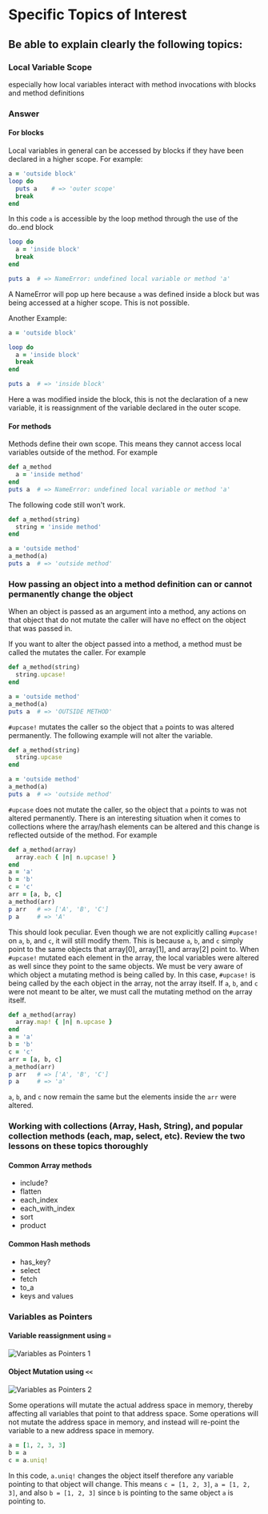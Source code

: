 # Specific Topics of Interest
## Be able to explain clearly the following topics:
### Local Variable Scope
especially how local variables interact with method invocations with blocks and method definitions
### Answer
#### For blocks
Local variables in general can be accessed by blocks if they have been declared in a higher scope. For example:
```ruby
a = 'outside block'
loop do
  puts a    # => 'outer scope'
  break
end
```
In this code `a` is accessible by the loop method through the use of the do..end block
```ruby
loop do
  a = 'inside block'
  break
end

puts a  # => NameError: undefined local variable or method 'a'
```
A NameError will pop up here because `a` was defined inside a block but was being accessed at a higher scope. This is not possible.

Another Example:
```ruby
a = 'outside block'

loop do
  a = 'inside block'
  break
end

puts a  # => 'inside block'
```
Here a was modified inside the block, this is not the declaration of a new variable, it is reassignment of the variable declared in the outer scope.
#### For methods
Methods define their own scope. This means they cannot access local variables outside of the method. For example
```ruby
def a_method
  a = 'inside method'
end
puts a  # => NameError: undefined local variable or method 'a'
```
The following code still won't work.
```ruby
def a_method(string)
  string = 'inside method'
end

a = 'outside method'
a_method(a)
puts a  # => 'outside method'
```
### How passing an object into a method definition can or cannot permanently change the object
When an object is passed as an argument into a method, any actions on that object that do not mutate the caller will have no effect on the object that was passed in.

If you want to alter the object passed into a method, a method must be called the mutates the caller. For example
```ruby
def a_method(string)
  string.upcase!
end

a = 'outside method'
a_method(a)
puts a  # => 'OUTSIDE METHOD'
```
`#upcase!` mutates the caller so the object that `a` points to was altered permanently.
The following example will not alter the variable.
```ruby
def a_method(string)
  string.upcase
end

a = 'outside method'
a_method(a)
puts a  # => 'outside method'
```
`#upcase` does not mutate the caller, so the object that `a` points to was not altered permanently.
There is an interesting situation when it comes to collections where the array/hash elements can be altered and this change is reflected outside of the method. For example
```ruby
def a_method(array)
  array.each { |n| n.upcase! }
end
a = 'a'
b = 'b'
c = 'c'
arr = [a, b, c]
a_method(arr)
p arr   # => ['A', 'B', 'C']
p a     # => 'A'
```
This should look peculiar. Even though we are not explicitly calling `#upcase!` on `a`, `b`, and `c`, it will still modify them. This is because `a`, `b`, and `c` simply point to the same objects that array[0], array[1], and array[2] point to. When `#upcase!` mutated each element in the array, the local variables were altered as well since they point to the same objects. We must be very aware of which object a mutating method is being called by. In this case, `#upcase!` is being called by the each object in the array, not the array itself.
If `a`, `b`, and `c` were not meant to be alter, we must call the mutating method on the array itself.
```ruby
def a_method(array)
  array.map! { |n| n.upcase }  
end
a = 'a'
b = 'b'
c = 'c'
arr = [a, b, c]
a_method(arr)
p arr   # => ['A', 'B', 'C']
p a     # => 'a'
```
`a`, `b`, and `c` now remain the same but the elements inside the `arr` were altered.
### Working with collections (Array, Hash, String), and popular collection methods (each, map, select, etc). Review the two lessons on these topics thoroughly
#### Common Array methods
- include?
- flatten
- each_index
- each_with_index
- sort
- product
#### Common Hash methods
- has_key?
- select
- fetch
- to_a
- keys and values
### Variables as Pointers
#### Variable reassignment using `=`
![Variables as Pointers 1](https://d2aw5xe2jldque.cloudfront.net/books/ruby/images/variables_pointers1.jpg)
#### Object Mutation using `<<`
![Variables as Pointers 2](https://d2aw5xe2jldque.cloudfront.net/books/ruby/images/variables_pointers2.jpg)

Some operations will mutate the actual address space in memory, thereby affecting all variables that point to that address space. Some operations will not mutate the address space in memory, and instead will re-point the variable to a new address space in memory.
```ruby
a = [1, 2, 3, 3]
b = a
c = a.uniq!
```
In this code, `a.uniq!` changes the object itself therefore any variable pointing to that object will change. This means `c = [1, 2, 3]`, `a = [1, 2, 3]`, and also `b = [1, 2, 3]` since `b` is pointing to the same object `a` is pointing to.

